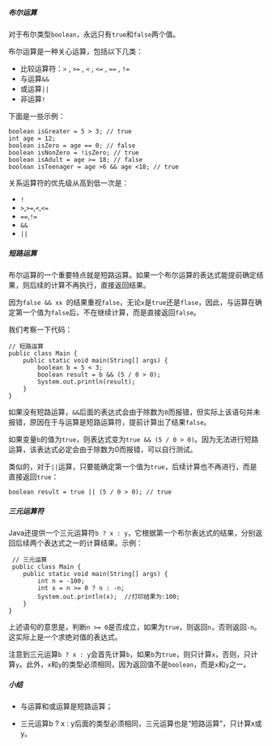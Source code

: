 ##### 布尔运算
对于布尔类型`boolean`，永远只有`true`和`false`两个值。

布尔运算是一种关心运算，包括以下几类：
- 比较运算符：`>` , `>=` , `<` , `<=` , `==` , `!=`
- 与运算`&&`
- 或运算`||`
- 非运算`!`

下面是一些示例：
```
boolean isGreater = 5 > 3; // true
int age = 12;
boolean isZero = age == 0; // false
boolean isNonZero = !isZero; // true
boolean isAdult = age >= 18; // false
boolean isTeenager = age >6 && age <18; // true
```

关系运算符的优先级从高到低一次是：
- `!`
- `>`,`>=`,`<`,`<=`
- `==`,`!=`
- `&&`
- `||`

##### 短路运算
布尔运算的一个重要特点就是短路运算。如果一个布尔运算的表达式能提前确定结果，则后续的计算不再执行，直接返回结果。

因为`false && xx `的结果重视`false`，无论`x`是`true`还是`flase`，因此，与运算在确定第一个值为`false`后，不在继续计算，而是直接返回`false`。

我们考察一下代码：
```
// 短路运算
public class Main {
    public static void main(String[] args) {
        boolean b = 5 < 3;
        boolean result = b && (5 / 0 > 0);
        System.out.println(result);
    }
}
```
如果没有短路运算，`&&`后面的表达式会由于除数为`0`而报错，但实际上该语句并未报错，原因在于与运算是短路运算符，提前计算出了结果`false`。

如果变量`b`的值为`true`，则表达式变为`true && (5 / 0 > 0)`。因为无法进行短路运算，该表达式必定会由于除数为0而报错，可以自行测试。

类似的，对于`||`运算，只要能确定第一个值为`true`，后续计算也不再进行，而是直接返回`true`：
```
boolean result = true || (5 / 0 > 0); // true
```

##### 三元运算符
Java还提供一个三元运算符`b ? x : y`，它根据第一个布尔表达式的结果，分别返回后续两个表达式之一的计算结果。示例：
```
 // 三元运算
 public class Main {
    public static void main(String[] args) {
        int n = -100;
        int x = n >= 0 ? n : -n;
        System.out.println(x);  //打印结果为:100;
    }
}
```
上述语句的意思是，判断`n >= 0`是否成立，如果为`true`，则返回`n`，否则返回`-n`。这实际上是一个求绝对值的表达式。

注意到三元运算`b ? x : y`会首先计算`b`，如果`b`为`true`，则只计算`x`，否则，只计算`y`。此外，`x`和`y`的类型必须相同，因为返回值不是`boolean`，而是`x`和`y`之一。

##### 小结
- 与运算和或运算是短路运算；

- 三元运算b ? x : y后面的类型必须相同，三元运算也是“短路运算”，只计算x或y。